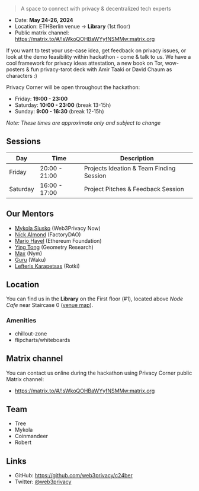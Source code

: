 > A space to connect with privacy & decentralized tech experts

* Date: **May 24-26, 2024**
* Location: ETHBerlin venue → **Library** (1st floor)
* Public matrix channel: https://matrix.to/#/!sWkoQOHBaWYyfNSMMw:matrix.org

If you want to test your use-case idea, get feedback on privacy issues, or look at the demo feasibility within hackathon - come & talk to us. We have a cool framework for privacy ideas attestation, a new book on Tor, wow-posters & fun privacy-tarot deck with Amir Taaki or David Chaum as characters :)

Privacy Corner will be open throughout the hackathon:
* Friday: **19:00 - 23:00**
* Saturday: **10:00 - 23:00** (break 13-15h)
* Sunday: **9:00 - 16:30** (break 12-15h)

*Note: These times are approximate only and subject to change*

## Sessions

| Day | Time | Description |
| --- | --- | --- |
| Friday | 20:00 - 21:00 | Projects Ideation & Team Finding Session |
| Saturday | 16:00 - 17:00 | Project Pitches & Feedback Session |

## Our Mentors

* [Mykola Siusko](https://twitter.com/nicksvyaznoy) (Web3Privacy Now)
* [Nick Almond](https://twitter.com/DrNickA) (FactoryDAO)
* [Mario Havel](https://twitter.com/TMIYChao) (Ethereum Foundation)
* [Ying Tong](https://twitter.com/therealyingtong) (Geometry Research)
* [Max](https://twitter.com/_wjth) (Nym)
* [Guru](https://x.com/hackyguru) (Waku)
* [Lefteris Karapetsas](https://x.com/lefterisjp) (Rotki)

## Location 

You can find us in the **Library** on the First floor (#1), located above *Node Cafe* near Staircase 0 ([venue map](https://ethberlin.org/venue/)).

### Amenities

* chillout-zone
* flipcharts/whiteboards

## Matrix channel

You can contact us online during the hackathon using Privacy Corner public Matrix channel:
* https://matrix.to/#/!sWkoQOHBaWYyfNSMMw:matrix.org

## Team

* Tree
* Mykola
* Coinmandeer
* Robert

## Links

* GitHub: https://github.com/web3privacy/c24ber
* Twitter: [@web3privacy](https://twitter.com/web3privacy)
